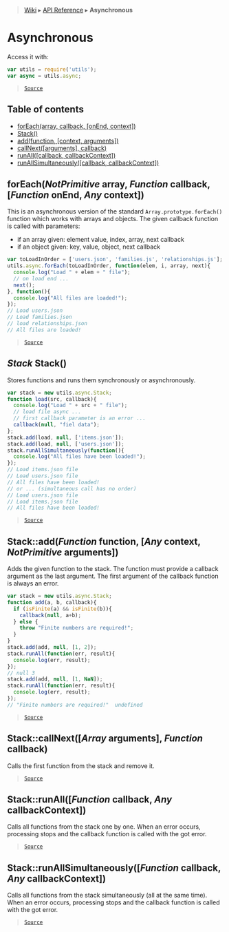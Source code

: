 > [Wiki](Home) ▸ [API Reference](API-Reference) ▸ **Asynchronous**

Asynchronous
============

Access it with:
```javascript
var utils = require('utils');
var async = utils.async;
```

> [`Source`](/Neft-io/neft/tree/master/src/utils/async.litcoffee#asynchronous)

## Table of contents
  * [forEach(array, callback, [onEnd, context])](#foreachnotprimitive-array-function-callback-function-onend-any-context)
  * [Stack()](#stack-stack)
  * [add(function, [context, arguments])](#stackaddfunction-function-any-context-notprimitive-arguments)
  * [callNext([arguments], callback)](#stackcallnextarray-arguments-function-callback)
  * [runAll([callback, callbackContext])](#stackrunallfunction-callback-any-callbackcontext)
  * [runAllSimultaneously([callback, callbackContext])](#stackrunallsimultaneouslyfunction-callback-any-callbackcontext)

forEach(*NotPrimitive* array, *Function* callback, [*Function* onEnd, *Any* context])
-------------------------------------------------------------------------------------

This is an asynchronous version of the standard `Array.prototype.forEach()` function
which works with arrays and objects.
The given callback function is called with parameters:
 - if an array given: element value, index, array, next callback
 - if an object given: key, value, object, next callback
```javascript
var toLoadInOrder = ['users.json', 'families.js', 'relationships.js'];
utils.async.forEach(toLoadInOrder, function(elem, i, array, next){
  console.log("Load " + elem + " file");
  // on load end ...
  next();
}, function(){
  console.log("All files are loaded!");
});
// Load users.json
// Load families.json
// load relationships.json
// All files are loaded!
```

> [`Source`](/Neft-io/neft/tree/master/src/utils/async.litcoffee#foreachnotprimitive-array-function-callback-function-onend-any-context)

*Stack* Stack()
---------------

Stores functions and runs them synchronously or asynchronously.
```javascript
var stack = new utils.async.Stack;
function load(src, callback){
  console.log("Load " + src + " file");
  // load file async ...
  // first callback parameter is an error ...
  callback(null, "fiel data");
};
stack.add(load, null, ['items.json']);
stack.add(load, null, ['users.json']);
stack.runAllSimultaneously(function(){
  console.log("All files have been loaded!");
});
// Load items.json file
// Load users.json file
// All files have been loaded!
// or ... (simultaneous call has no order)
// Load users.json file
// Load items.json file
// All files have been loaded!
```

> [`Source`](/Neft-io/neft/tree/master/src/utils/async.litcoffee#stack-stack)

Stack::add(*Function* function, [*Any* context, *NotPrimitive* arguments])
--------------------------------------------------------------------------

Adds the given function to the stack.
The function must provide a callback argument as the last argument.
The first argument of the callback function is always an error.
```javascript
var stack = new utils.async.Stack;
function add(a, b, callback){
  if (isFinite(a) && isFinite(b)){
    callback(null, a+b);
  } else {
    throw "Finite numbers are required!";
  }
}
stack.add(add, null, [1, 2]);
stack.runAll(function(err, result){
  console.log(err, result);
});
// null 3
stack.add(add, null, [1, NaN]);
stack.runAll(function(err, result){
  console.log(err, result);
});
// "Finite numbers are required!"  undefined
```

> [`Source`](/Neft-io/neft/tree/master/src/utils/async.litcoffee#stackaddfunction-function-any-context-notprimitive-arguments)

Stack::callNext([*Array* arguments], *Function* callback)
---------------------------------------------------------

Calls the first function from the stack and remove it.

> [`Source`](/Neft-io/neft/tree/master/src/utils/async.litcoffee#stackcallnextarray-arguments-function-callback)

Stack::runAll([*Function* callback, *Any* callbackContext])
-----------------------------------------------------------

Calls all functions from the stack one by one.
When an error occurs, processing stops and the callback function is called with the got error.

> [`Source`](/Neft-io/neft/tree/master/src/utils/async.litcoffee#stackrunallfunction-callback-any-callbackcontext)

Stack::runAllSimultaneously([*Function* callback, *Any* callbackContext])
-------------------------------------------------------------------------

Calls all functions from the stack simultaneously (all at the same time).
When an error occurs, processing stops and the callback function is called with the got error.

> [`Source`](/Neft-io/neft/tree/master/src/utils/async.litcoffee#stackrunallsimultaneouslyfunction-callback-any-callbackcontext)

